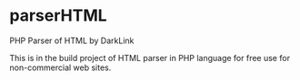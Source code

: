 # parserHTML
PHP Parser of HTML by DarkLink

This is in the build project of HTML parser in PHP language for free use for non-commercial web sites.
